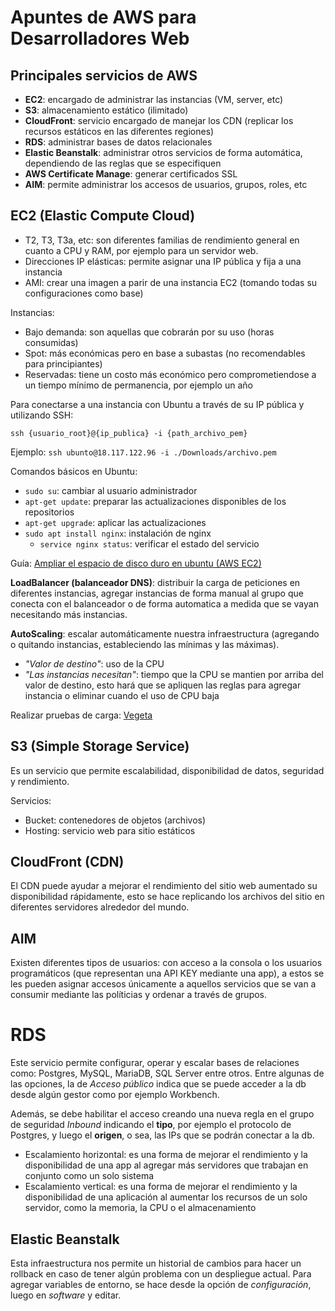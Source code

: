 # Apuntes de AWS para Desarrolladores Web

## Principales servicios de AWS

- **EC2**: encargado de administrar las instancias (VM, server, etc)
- **S3**: almacenamiento estático (ilimitado)
- **CloudFront**: servicio encargado de manejar los CDN (replicar los recursos estáticos en las diferentes regiones)
- **RDS**: administrar bases de datos relacionales
- **Elastic Beanstalk**: administrar otros servicios de forma automática, dependiendo de las reglas que se especifiquen
- **AWS Certificate Manage**: generar certificados SSL
- **AIM**: permite administrar los accesos de usuarios, grupos, roles, etc

## EC2 (Elastic Compute Cloud)

- T2, T3, T3a, etc: son diferentes familias de rendimiento general en cuanto a CPU y RAM, por ejemplo para un servidor web.
- Direcciones IP elásticas: permite asignar una IP pública y fija a una instancia
- AMI: crear una imagen a parir de una instancia EC2 (tomando todas su configuraciones como base)

Instancias:

- Bajo demanda: son aquellas que cobrarán por su uso (horas consumidas)
- Spot: más económicas pero en base a subastas (no recomendables para principiantes)
- Reservadas: tiene un costo más económico pero comprometiendose a un tiempo mínimo de permanencia, por ejemplo un año

Para conectarse a una instancia con Ubuntu a través de su IP pública y utilizando SSH:

`ssh {usuario_root}@{ip_publica} -i {path_archivo_pem}`

Ejemplo: `ssh ubunto@18.117.122.96 -i ./Downloads/archivo.pem`

Comandos básicos en Ubuntu:

- `sudo su`: cambiar al usuario administrador
- `apt-get update`: preparar las actualizaciones disponibles de los repositorios
- `apt-get upgrade`: aplicar las actualizaciones
- `sudo apt install nginx`: instalación de nginx
  - `service nginx status`: verificar el estado del servicio

Guía: [Ampliar el espacio de disco duro en ubuntu (AWS EC2)](https://codigoencasa.com/ampliar-el-espacio-de-disco-duro-en-ubuntu-aws-ec2/)

**LoadBalancer (balanceador DNS)**: distribuir la carga de peticiones en diferentes instancias, agregar instancias de forma manual al grupo que conecta con el balanceador o de forma automatica a medida que se vayan necesitando más instancias.

**AutoScaling**: escalar automáticamente nuestra infraestructura (agregando o quitando instancias, estableciendo las mínimas y las máximas).

- _"Valor de destino"_: uso de la CPU
- _"Las instancias necesitan"_: tiempo que la CPU se mantien por arriba del valor de destino, esto hará que se apliquen las reglas para agregar instancia o eliminar cuando el uso de CPU baja

Realizar pruebas de carga: [Vegeta](https://github.com/tsenart/vegeta)

## S3 (Simple Storage Service)

Es un servicio que permite escalabilidad, disponibilidad de datos, seguridad y rendimiento.

Servicios:

- Bucket: contenedores de objetos (archivos)
- Hosting: servicio web para sitio estáticos

## CloudFront (CDN)

El CDN puede ayudar a mejorar el rendimiento del sitio web aumentado su disponibilidad rápidamente, esto se hace replicando los archivos del sitio en diferentes servidores alrededor del mundo.

## AIM

Existen diferentes tipos de usuarios: con acceso a la consola o los usuarios programáticos (que representan una API KEY mediante una app), a estos se les pueden asignar accesos únicamente a aquellos servicios que se van a consumir mediante las políticias y ordenar a través de grupos.

# RDS

Este servicio permite configurar, operar y escalar bases de relaciones como: Postgres, MySQL, MariaDB, SQL Server entre otros. Entre algunas de las opciones, la de _Acceso público_ indica que se puede acceder a la db desde algún gestor como por ejemplo Workbench.

Además, se debe habilitar el acceso creando una nueva regla en el grupo de seguridad _Inbound_ indicando el **tipo**, por ejemplo el protocolo de Postgres, y luego el **origen**, o sea, las IPs que se podrán conectar a la db.

- Escalamiento horizontal: es una forma de mejorar el rendimiento y la disponibilidad de una app al agregar más servidores que trabajan en conjunto como un solo sistema
- Escalamiento vertical: es una forma de mejorar el rendimiento y la disponibilidad de una aplicación al aumentar los recursos de un solo servidor, como la memoria, la CPU o el almacenamiento

## Elastic Beanstalk

Esta infraestructura nos permite un historial de cambios para hacer un rollback en caso de tener algún problema con un despliegue actual. Para agregar variables de entorno, se hace desde la opción de _configuración_, luego en _software_ y editar.
